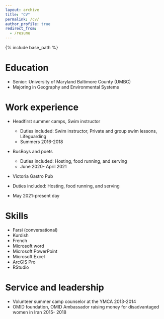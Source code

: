 ```yaml
---
layout: archive
title: "CV"
permalink: /cv/
author_profile: true
redirect_from:
  - /resume
---
```


{% include base_path %}

Education
======
* Senior: University of Maryland Baltimore County (UMBC) 
* Majoring in Geography and Environmental Systems 


Work experience
======
* Headfirst summer camps, Swim instructor
  * Duties included: Swim instructor, Private and group swim lessons, Lifeguarding
  * Summers 2016-2018

* BusBoys and poets
  * Duties included: Hosting, food running, and serving
  * June 2020- April 2021

* Victoria Gastro Pub
 * Duties included: Hosting, food running, and serving
 * May 2021-present day 

Skills
======
* Farsi (conversational)
* Kurdish
* French
* Microsoft word
* Microsoft PowerPoint
* Microsoft Excel
* ArcGIS Pro 
* RStudio 

Service and leadership
======
* Volunteer summer camp counselor at the YMCA 2013-2014
* OMID foundation, OMID Ambassador raising money for disadvantaged women in Iran 2015- 2018

